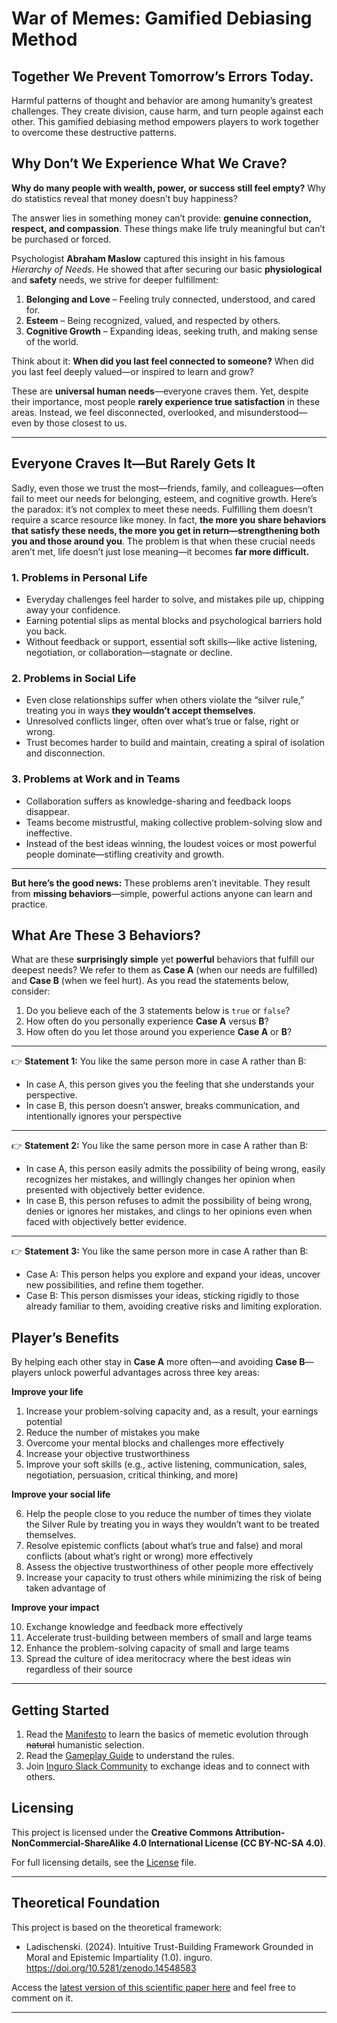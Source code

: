 # War of Memes: Gamified Debiasing Method
## Together We Prevent Tomorrow’s Errors Today. 

Harmful patterns of thought and behavior are among humanity’s greatest challenges. They create division, cause harm, and turn people against each other. This gamified debiasing method empowers players to work together to overcome these destructive patterns.

## Why Don’t We Experience What We Crave?

**Why do many people with wealth, power, or success still feel empty?** Why do statistics reveal that money doesn’t buy happiness?

The answer lies in something money can’t provide: **genuine connection, respect, and compassion**. These things make life truly meaningful but can’t be purchased or forced.

Psychologist **Abraham Maslow** captured this insight in his famous *Hierarchy of Needs*. He showed that after securing our basic **physiological** and **safety** needs, we strive for deeper fulfillment:

1. **Belonging and Love** – Feeling truly connected, understood, and cared for.
2. **Esteem** – Being recognized, valued, and respected by others.
3. **Cognitive Growth** – Expanding ideas, seeking truth, and making sense of the world.

Think about it: **When did you last feel connected to someone?** When did you last feel deeply valued—or inspired to learn and grow?

These are **universal human needs**—everyone craves them. Yet, despite their importance, most people **rarely experience true satisfaction** in these areas. Instead, we feel disconnected, overlooked, and misunderstood—even by those closest to us. 

---

## Everyone Craves It—But Rarely Gets It

Sadly, even those we trust the most—friends, family, and colleagues—often fail to meet our needs for belonging, esteem, and cognitive growth. Here’s the paradox: it’s not complex to meet these needs. Fulfilling them doesn’t require a scarce resource like money. In fact, **the more you share behaviors that satisfy these needs, the more you get in return—strengthening both you and those around you**. The problem is that when these crucial needs aren’t met, life doesn’t just lose meaning—it becomes **far more difficult.**

### **1. Problems in Personal Life**

- Everyday challenges feel harder to solve, and mistakes pile up, chipping away your confidence.
- Earning potential slips as mental blocks and psychological barriers hold you back.
- Without feedback or support, essential soft skills—like active listening, negotiation, or collaboration—stagnate or decline.

### **2. Problems in Social Life**

- Even close relationships suffer when others violate the “silver rule,” treating you in ways **they wouldn’t accept themselves**.
- Unresolved conflicts linger, often over what’s true or false, right or wrong.
- Trust becomes harder to build and maintain, creating a spiral of isolation and disconnection.

### **3. Problems at Work and in Teams**

- Collaboration suffers as knowledge-sharing and feedback loops disappear.
- Teams become mistrustful, making collective problem-solving slow and ineffective.
- Instead of the best ideas winning, the loudest voices or most powerful people dominate—stifling creativity and growth.

---

**But here’s the good news:** These problems aren’t inevitable. They result from **missing behaviors**—simple, powerful actions anyone can learn and practice. 

## What Are These 3 Behaviors?

What are these **surprisingly simple** yet **powerful** behaviors that fulfill our deepest needs? We refer to them as **Case A** (when our needs are fulfilled) and **Case B** (when we feel hurt). As you read the statements below, consider:

1. Do you believe each of the 3 statements below is `true` or `false`?
2. How often do you personally experience **Case A** versus **B**?
3. How often do you let those around you experience **Case A** or **B**?

---
👉 **Statement 1:** You like the same person more in case A rather than B:

- In case A, this person gives you the feeling that she understands your perspective.
- In case B, this person doesn’t answer, breaks communication, and intentionally ignores your perspective

---
👉 **Statement 2:** You like the same person more in case A rather than B:

- In case A, this person easily admits the possibility of being wrong, easily recognizes her mistakes, and willingly changes her opinion when presented with objectively better evidence.
- In case B, this person refuses to admit the possibility of being wrong, denies or ignores her mistakes, and clings to her opinions even when faced with objectively better evidence.

---
👉 **Statement 3:** You like the same person more in case A rather than B:

- Case A: This person helps you explore and expand your ideas, uncover new possibilities, and refine them together.
- Case B: This person dismisses your ideas, sticking rigidly to those already familiar to them, avoiding creative risks and limiting exploration.

## Player’s Benefits

By helping each other stay in **Case A** more often—and avoiding **Case B**—players unlock powerful advantages across three key areas:

**Improve your life**

1. Increase your problem-solving capacity and, as a result, your earnings potential 
2. Reduce the number of mistakes you make
3. Overcome your mental blocks and challenges more effectively 
4. Increase your objective trustworthiness
5. Improve your soft skills (e.g., active listening, communication, sales, negotiation, persuasion, critical thinking, and more)

**Improve your social life**

6. Help the people close to you reduce the number of times they violate the Silver Rule by treating you in ways they wouldn’t want to be treated themselves.
7. Resolve epistemic conflicts (about what’s true and false) and moral conflicts (about what’s right or wrong) more effectively
8. Assess the objective trustworthiness of other people more effectively
9. Increase your capacity to trust others while minimizing the risk of being taken advantage of 

**Improve your impact**

10. Exchange knowledge and feedback more effectively
11. Accelerate trust-building between members of small and large teams
12. Enhance the problem-solving capacity of small and large teams
13. Spread the culture of idea meritocracy where the best ideas win regardless of their source
  
---

## **Getting Started**

1. Read the [Manifesto](https://github.com/Inguro-OU/war-of-memes/blob/main/MANIFESTO.md) to learn the basics of memetic evolution through ~~natural~~ humanistic selection.
2. Read the [Gameplay Guide](https://github.com/Inguro-OU/debiased-self/blob/main/GAMEPLAY.md) to understand the rules.
3. Join [Inguro Slack Community](https://join.slack.com/t/ingurocommunity/shared_invite/zt-2x4w0640h-3_PIEqz1LphRzan9R5gXWw) to exchange ideas and to connect with others.

## Licensing

This project is licensed under the **Creative Commons Attribution-NonCommercial-ShareAlike 4.0 International License (CC BY-NC-SA 4.0)**.

For full licensing details, see the [License](https://github.com/Inguro-OU/debiased-self/blob/main/LICENSE.md) file.

---

## **Theoretical Foundation**

This project is based on the theoretical framework:

- Ladischenski. (2024). Intuitive Trust-Building Framework Grounded in Moral and Epistemic Impartiality (1.0). inguro. https://doi.org/10.5281/zenodo.14548583

Access the [latest version of this scientific paper here](https://docs.google.com/document/d/1kGMJGx4Vrzi9WACDVPcFq5oxaww3oydHV54CgS6Zhmc/edit?usp=sharing) and feel free to comment on it.

---
